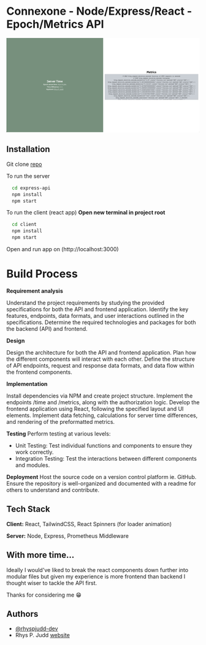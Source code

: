 
# Connexone - Node/Express/React - Epoch/Metrics API

![App Screenshot](screenshot.png)

## Installation

Git clone [repo](https://github.com/rhyspjudd-dev/express-api)

To run the server

```bash
  cd express-api
  npm install
  npm start
```

To run the client (react app)
**Open new terminal in project root**
```bash
  cd client
  npm install
  npm start
```

Open and run app on (http://localhost:3000)
     
# Build Process

**Requirement analysis**

Understand the project requirements by studying the provided specifications for both the API and frontend application. Identify the key features, endpoints, data formats, and user interactions outlined in the specifications. Determine the required technologies and packages for both the backend (API) and frontend.

**Design**

Design the architecture for both the API and frontend application. Plan how the different components will interact with each other. Define the structure of API endpoints, request and response data formats, and data flow within the frontend components.

**Implementation**

Install dependencies via NPM and create project structure. Implement the endpoints /time and /metrics, along with the authorization logic. Develop the frontend application using React, following the specified layout and UI elements. Implement data fetching, calculations for server time differences, and rendering of the preformatted metrics.

**Testing**
Perform testing at various levels:

- Unit Testing: Test individual functions and components to ensure they work correctly.
- Integration Testing: Test the interactions between different components and modules.

**Deployment**
Host the source code on a version control platform ie. GitHub. Ensure the repository is well-organized and documented with a readme for others to understand and contribute. 

## Tech Stack

**Client:** React, TailwindCSS, React Spinners (for loader animation)

**Server:** Node, Express, Prometheus Middleware

## With more time...
Ideally I would've liked to break the react components down further into modular files but given my experience is more frontend than backend I thought wiser to tackle the API first. 

Thanks for considering me 😁

## Authors

- [@rhyspjudd-dev](https://github.com/rhyspjudd-dev)
- Rhys P. Judd [website](https://rpj-dev.netlify.app/)

